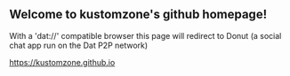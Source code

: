 ## Welcome to kustomzone's github homepage!

With a 'dat://' compatible browser this page will redirect to 
Donut (a social chat app run on the Dat P2P network)

https://kustomzone.github.io
